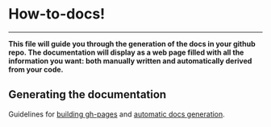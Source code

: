 # How-to-docs!

----

**This file will guide you through the generation of the docs in your github repo. 
The documentation will display as a web page filled with all the information you want: both manually written and automatically derived from your code.**

## Generating the documentation

Guidelines for [building gh-pages](instruction-gh-pages.md) and [automatic docs generation](instructions-automatic-docs).




  
  
  
